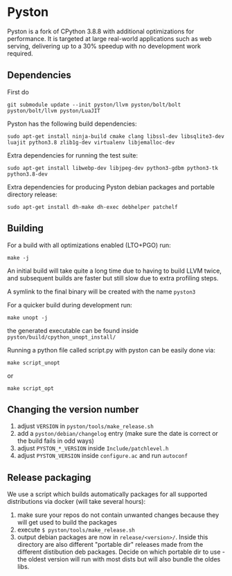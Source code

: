 # Pyston

Pyston is a fork of CPython 3.8.8 with additional optimizations for performance.  It is targeted at large real-world applications such as web serving, delivering up to a 30% speedup with no development work required.

## Dependencies

First do

```
git submodule update --init pyston/llvm pyston/bolt/bolt pyston/bolt/llvm pyston/LuaJIT
```

Pyston has the following build dependencies:

```
sudo apt-get install ninja-build cmake clang libssl-dev libsqlite3-dev luajit python3.8 zlib1g-dev virtualenv libjemalloc-dev
```

Extra dependencies for running the test suite:
```
sudo apt-get install libwebp-dev libjpeg-dev python3-gdbm python3-tk python3.8-dev
```

Extra dependencies for producing Pyston debian packages and portable directory release:
```
sudo apt-get install dh-make dh-exec debhelper patchelf
```

## Building

For a build with all optimizations enabled (LTO+PGO) run:

```
make -j
```

An initial build will take quite a long time due to having to build LLVM twice, and subsequent builds are faster but still slow due to extra profiling steps.

A symlink to the final binary will be created with the name `pyston3`

For a quicker build during development run:
```
make unopt -j
```
the generated executable can be found inside `pyston/build/cpython_unopt_install/`

Running a python file called script.py with pyston can be easily done via:
```
make script_unopt
```
or
```
make script_opt
```

## Changing the version number
1. adjust `VERSION` in `pyston/tools/make_release.sh`
2. add a `pyston/debian/changelog` entry (make sure the date is correct or the build fails in odd ways)
3. adjust `PYSTON_*_VERSION` inside `Include/patchlevel.h`
4. adjust `PYSTON_VERSION` inside `configure.ac` and run `autoconf`

## Release packaging
We use a script which builds automatically packages for all supported distributions via docker (will take several hours):
1. make sure your repos do not contain unwanted changes because they will get used to build the packages 
2. execute `$ pyston/tools/make_release.sh`
3. output debian packages are now in `release/<version>/`. 
   Inside this directory are also different "portable dir" releases made from the different distibution deb packages.
   Decide on which portable dir to use - the oldest version will run with most dists but will also bundle the oldes libs.
